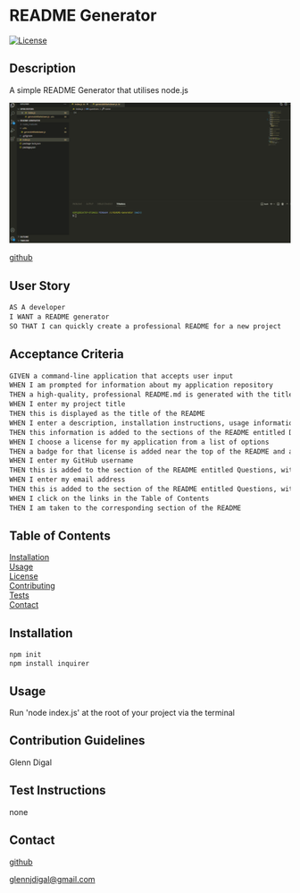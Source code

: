 # README Generator

[![License](https://img.shields.io/badge/License-MIT-yellow.svg)](https://opensource.org/licenses/MIT)

## Description

A simple README Generator that utilises node.js

![Alt Text](https://github.com/gd741/README-Generator/blob/main/Animation.gif)

[github](https://github.com/gd741/README-Generator/blob/main/Animation.gif)

## User Story

```md
AS A developer
I WANT a README generator
SO THAT I can quickly create a professional README for a new project
```

## Acceptance Criteria 

```md
GIVEN a command-line application that accepts user input
WHEN I am prompted for information about my application repository
THEN a high-quality, professional README.md is generated with the title of my project and sections entitled Description, Table of Contents, Installation, Usage, License, Contributing, Tests, and Questions
WHEN I enter my project title
THEN this is displayed as the title of the README
WHEN I enter a description, installation instructions, usage information, contribution guidelines, and test instructions
THEN this information is added to the sections of the README entitled Description, Installation, Usage, Contributing, and Tests
WHEN I choose a license for my application from a list of options
THEN a badge for that license is added near the top of the README and a notice is added to the section of the README entitled License that explains which license the application is covered under
WHEN I enter my GitHub username
THEN this is added to the section of the README entitled Questions, with a link to my GitHub profile
WHEN I enter my email address
THEN this is added to the section of the README entitled Questions, with instructions on how to reach me with additional questions
WHEN I click on the links in the Table of Contents
THEN I am taken to the corresponding section of the README
```

## Table of Contents
[Installation](#Installation)  
[Usage](#Usage)  
[License](#License)  
[Contributing](#Contribution-Guidelines)  
[Tests](#How-To-Test)  
[Contact](#Contact)

## Installation

```
npm init
npm install inquirer
```

## Usage

Run 'node index.js' at the root of your project via the terminal

## Contribution Guidelines

Glenn Digal

## Test Instructions

none

## Contact

[github](https://github.com/gd741)

glennjdigal@gmail.com  
